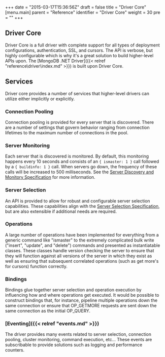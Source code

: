 +++
date = "2015-03-17T15:36:56Z"
draft = false
title = "Driver Core"
[menu.main]
  parent = "Reference"
  identifier = "Driver Core"
  weight = 30
  pre = "<i class='fa'></i>"
+++

## Driver Core

Driver Core is a full driver with complete support for all types of deployment configurations, authentication, SSL, and cursors. The API is verbose, but highly configurable which is why it's a great solution to build higher-level APIs upon. The [MongoDB .NET Driver]({{< relref "reference\driver\index.md" >}}) is built upon Driver Core.

## Services

Driver core provides a number of services that higher-level drivers can utilize either implicitly or explicitly.

### Connection Pooling

Connection pooling is provided for every server that is discovered. There are a number of settings that govern behavior ranging from connection lifetimes to the maximum number of connections in the pool.

### Server Monitoring

Each server that is discovered is monitored. By default, this monitoring happens every 10 seconds and consists of an `{ ismaster: 1 }` call followed by a `{ buildinfo: 1 }` call. When servers go down, the frequency of these calls will be increased to 500 milliseconds. See the [Server Discovery and Monitory Specification](https://github.com/mongodb/specifications/blob/master/source/server-discovery-and-monitoring/server-discovery-and-monitoring-summary.rst) for more information.

### Server Selection

An API is provided to allow for robust and configurable server selection capabilities. These capabilities align with the [Server Selection Specification](https://github.com/mongodb/specifications/blob/master/source/server-selection/server-selection.rst), but are also extensible if additional needs are required. 

### Operations

A large number of operations have been implemented for everything from a generic command like "ismaster" to the extremely complicated bulk write ("insert", "update", and "delete") commands and presented as instantiatable classes. These classes handle version checking the server to ensure that they will function against all versions of the server in which they exist as well as ensuring that subsequent correlated operations (such as get more's for cursors) function correctly.

### Bindings

Bindings glue together server selection and operation execution by influencing how and where operations get executed. It would be possible to construct bindings that, for instance, pipeline multiple operations down the same connection or ensure that OP_GETMORE requests are sent down the same connection as the initial OP_QUERY.

### [Eventing]({{< relref "events.md" >}})

The driver provides many events related to server selection, connection pooling, cluster monitoring, command execution, etc... These events are subscribable to provide solutions such as logging and performance counters.